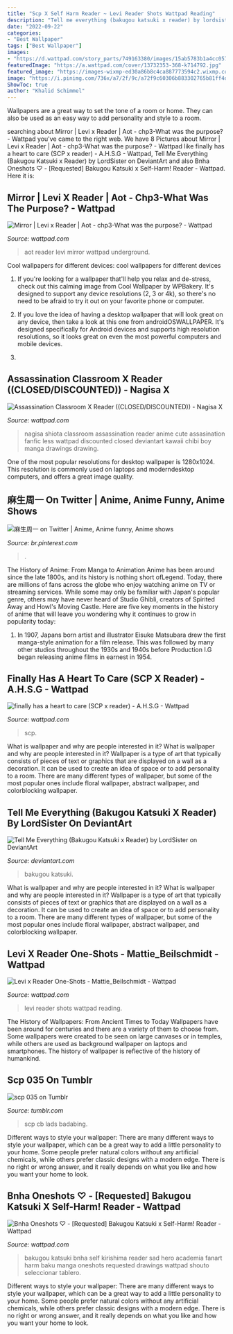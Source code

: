 ```yaml
---
title: "Scp X Self Harm Reader ~ Levi Reader Shots Wattpad Reading"
description: "Tell me everything (bakugou katsuki x reader) by lordsister on deviantart"
date: "2022-09-22"
categories:
- "Best Wallpaper"
tags: ["Best Wallpaper"]
images:
- "https://d.wattpad.com/story_parts/749163380/images/15ab5783b1a4cc05780585177861.jpg"
featuredImage: "https://a.wattpad.com/cover/13732353-368-k714792.jpg"
featured_image: "https://images-wixmp-ed30a86b8c4ca887773594c2.wixmp.com/i/8d41257d-d848-4c37-a1b2-40ec3af8e15e/dcitf8h-309d63e9-82f9-4612-b46e-4c5f82268af8.jpg/v1/fill/w_765,h_1044,q_70,strp/tell_me_everything__bakugou_katsuki_x_reader__by_lordsister_dcitf8h-pre.jpg"
image: "https://i.pinimg.com/736x/a7/2f/9c/a72f9c60306b883302765b81ff4d78e3.jpg"
ShowToc: true
author: "Khalid Schimmel"
---
```



Wallpapers are a great way to set the tone of a room or home. They can also be used as an easy way to add personality and style to a room.

	

		
searching about Mirror | Levi x Reader | Aot - chp3-What was the purpose? - Wattpad you've came to the right web. We have 8 Pictures about Mirror | Levi x Reader | Aot - chp3-What was the purpose? - Wattpad like finally has a heart to care (SCP x reader) - A.H.S.G - Wattpad, Tell Me Everything (Bakugou Katsuki x Reader) by LordSister on DeviantArt and also Bnha Oneshots ♡ - [Requested] Bakugou Katsuki x Self-Harm! Reader - Wattpad. Here it is:
		
    
## Mirror | Levi X Reader | Aot - Chp3-What Was The Purpose? - Wattpad

<img loading=lazy src="https://d.wattpad.com/story_parts/199985814/images/14545539a1ef6842.jpg" onerror="this.onerror=null;this.src='https://tse2.mm.bing.net/th?id=OIP.5agxhFlaWVBsvo32KK2wcwHaNK&amp;pid=15.1';" alt="Mirror | Levi x Reader | Aot - chp3-What was the purpose? - Wattpad">

_Source: wattpad.com_

>aot reader levi mirror wattpad underground. 

	

Cool wallpapers for different devices:
cool wallpapers for different devices 

1. If you're looking for a wallpaper that'll help you relax and de-stress, check out this calming image from Cool Wallpaper by WPBakery. It's designed to support any device resolutions (2, 3 or 4k), so there's no need to be afraid to try it out on your favorite phone or computer.

2. If you love the idea of having a desktop wallpaper that will look great on any device, then take a look at this one from androidOSWALLPAPER. It's designed specifically for Android devices and supports high resolution resolutions, so it looks great on even the most powerful computers and mobile devices.

3.

    
## Assassination Classroom X Reader ((CLOSED/DISCOUNTED)) - Nagisa X

<img loading=lazy src="https://d.wattpad.com/story_parts/185966603/images/14175993040a2cd8.jpg" onerror="this.onerror=null;this.src='https://tse1.mm.bing.net/th?id=OIP.wuknpQxraQDQQpO4aaO0WQHaJl&amp;pid=15.1';" alt="Assassination Classroom X Reader ((CLOSED/DISCOUNTED)) - Nagisa X">

_Source: wattpad.com_

>nagisa shiota classroom assassination reader anime cute assasination fanfic less wattpad discounted closed deviantart kawaii chibi boy manga drawings drawing. 

	

One of the most popular resolutions for desktop wallpaper is 1280x1024. This resolution is commonly used on laptops and moderndesktop computers, and offers a great image quality.

    
## 麻生周一 On Twitter | Anime, Anime Funny, Anime Shows

<img loading=lazy src="https://i.pinimg.com/736x/a7/2f/9c/a72f9c60306b883302765b81ff4d78e3.jpg" onerror="this.onerror=null;this.src='https://tse3.mm.bing.net/th?id=OIP.CyuvraB28JSJV3JuGnJxCgHaKK&amp;pid=15.1';" alt="麻生周一 on Twitter | Anime, Anime funny, Anime shows">

_Source: br.pinterest.com_

>. 

	

The History of Anime: From Manga to Animation
Anime has been around since the late 1800s, and its history is nothing short ofLegend. Today, there are millions of fans across the globe who enjoy watching anime on TV or streaming services. While some may only be familiar with Japan's popular genre, others may have never heard of Studio Ghibli, creators of Spirited Away and Howl's Moving Castle. Here are five key moments in the history of anime that will leave you wondering why it continues to grow in popularity today:
1) In 1907, Japans born artist and illustrator Eisuke Matsubara drew the first manga-style animation for a film release. This was followed by many other studios throughout the 1930s and 1940s before Production I.G began releasing anime films in earnest in 1954.

    
## Finally Has A Heart To Care (SCP X Reader) - A.H.S.G - Wattpad

<img loading=lazy src="https://a.wattpad.com/cover/184225856-256-k986104.jpg" onerror="this.onerror=null;this.src='https://tse2.mm.bing.net/th?id=OIP.TK-ypqF3RJfxiuxvUvo5lAAAAA&amp;pid=15.1';" alt="finally has a heart to care (SCP x reader) - A.H.S.G - Wattpad">

_Source: wattpad.com_

>scp. 

	

What is wallpaper and why are people interested in it?
What is wallpaper and why are people interested in it?
Wallpaper is a type of art that typically consists of pieces of text or graphics that are displayed on a wall as a decoration. It can be used to create an idea of space or to add personality to a room. There are many different types of wallpaper, but some of the most popular ones include floral wallpaper, abstract wallpaper, and colorblocking wallpaper.

    
## Tell Me Everything (Bakugou Katsuki X Reader) By LordSister On DeviantArt

<img loading=lazy src="https://images-wixmp-ed30a86b8c4ca887773594c2.wixmp.com/i/8d41257d-d848-4c37-a1b2-40ec3af8e15e/dcitf8h-309d63e9-82f9-4612-b46e-4c5f82268af8.jpg/v1/fill/w_765,h_1044,q_70,strp/tell_me_everything__bakugou_katsuki_x_reader__by_lordsister_dcitf8h-pre.jpg" onerror="this.onerror=null;this.src='https://tse3.mm.bing.net/th?id=OIP.le-agBb_3-C7mkEmqwui8gHaKG&amp;pid=15.1';" alt="Tell Me Everything (Bakugou Katsuki x Reader) by LordSister on DeviantArt">

_Source: deviantart.com_

>bakugou katsuki. 

	

What is wallpaper and why are people interested in it?
What is wallpaper and why are people interested in it?
Wallpaper is a type of art that typically consists of pieces of text or graphics that are displayed on a wall as a decoration. It can be used to create an idea of space or to add personality to a room. There are many different types of wallpaper, but some of the most popular ones include floral wallpaper, abstract wallpaper, and colorblocking wallpaper.

    
## Levi X Reader One-Shots - Mattie_Beilschmidt - Wattpad

<img loading=lazy src="https://a.wattpad.com/cover/13732353-368-k714792.jpg" onerror="this.onerror=null;this.src='https://tse4.mm.bing.net/th?id=OIP.r3SrG955O9TSBJdwD5MwPwAAAA&amp;pid=15.1';" alt="Levi x Reader One-Shots - Mattie_Beilschmidt - Wattpad">

_Source: wattpad.com_

>levi reader shots wattpad reading. 

	

The History of Wallpapers: From Ancient Times to Today
Wallpapers have been around for centuries and there are a variety of them to choose from. Some wallpapers were created to be seen on large canvases or in temples, while others are used as background wallpaper on laptops and smartphones. The history of wallpaper is reflective of the history of humankind.

    
## Scp 035 On Tumblr

<img loading=lazy src="https://64.media.tumblr.com/ee15a204188ad2643e403c3b428f09a0/tumblr_pp7d7vvrPV1war5ay_1280.jpg" onerror="this.onerror=null;this.src='https://tse1.mm.bing.net/th?id=OIP.dY45mxUgSBZkD3MEMnfWogHaLH&amp;pid=15.1';" alt="scp 035 on Tumblr">

_Source: tumblr.com_

>scp cb lads badabing. 

	

Different ways to style your wallpaper:
There are many different ways to style your wallpaper, which can be a great way to add a little personality to your home. Some people prefer natural colors without any artificial chemicals, while others prefer classic designs with a modern edge. There is no right or wrong answer, and it really depends on what you like and how you want your home to look.

    
## Bnha Oneshots ♡ - [Requested] Bakugou Katsuki X Self-Harm! Reader - Wattpad

<img loading=lazy src="https://d.wattpad.com/story_parts/749163380/images/15ab5783b1a4cc05780585177861.jpg" onerror="this.onerror=null;this.src='https://tse4.mm.bing.net/th?id=OIP.A5HYa3TxbTQKzyvnq7vASgHaJ-&amp;pid=15.1';" alt="Bnha Oneshots ♡ - [Requested] Bakugou Katsuki x Self-Harm! Reader - Wattpad">

_Source: wattpad.com_

>bakugou katsuki bnha self kirishima reader sad hero academia fanart harm baku manga oneshots requested drawings wattpad shouto seleccionar tablero. 

	

Different ways to style your wallpaper:
There are many different ways to style your wallpaper, which can be a great way to add a little personality to your home. Some people prefer natural colors without any artificial chemicals, while others prefer classic designs with a modern edge. There is no right or wrong answer, and it really depends on what you like and how you want your home to look.

